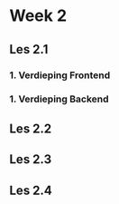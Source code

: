 # Week 2

## Les 2.1 
### 1. Verdieping Frontend

### 1. Verdieping Backend

## Les 2.2 

## Les 2.3 

## Les 2.4
